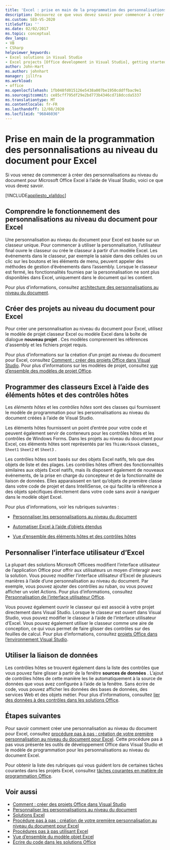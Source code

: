 ```yaml
---
title: 'Excel : prise en main de la programmation des personnalisations au niveau du document'
description: Découvrez ce que vous devez savoir pour commencer à créer des personnalisations au niveau du document pour Microsoft Office Excel à l’aide de Visual Studio.
ms.custom: SEO-VS-2020
titleSuffix: ''
ms.date: 02/02/2017
ms.topic: conceptual
dev_langs:
- VB
- CSharp
helpviewer_keywords:
- Excel solutions in Visual Studio
- Excel projects [Office development in Visual Studio], getting started
author: John-Hart
ms.author: johnhart
manager: jillfra
ms.workload:
- office
ms.openlocfilehash: 1fb048fd015126e5438a007be1950cddffbac9e1
ms.sourcegitcommit: ce85cff795df29e2bd773b4346cd718dccda5337
ms.translationtype: MT
ms.contentlocale: fr-FR
ms.lasthandoff: 12/08/2020
ms.locfileid: "96846036"
---
```

# <a name="get-started-programming-document-level-customizations-for-excel"></a>Prise en main de la programmation des personnalisations au niveau du document pour Excel
  Si vous venez de commencer à créer des personnalisations au niveau du document pour Microsoft Office Excel à l’aide de Visual Studio, voici ce que vous devez savoir.

 [!INCLUDE[appliesto_xlalldoc](../vsto/includes/appliesto-xlalldoc-md.md)]

## <a name="understand-how-document-level-customizations-for-excel-work"></a>Comprendre le fonctionnement des personnalisations au niveau du document pour Excel
 Une personnalisation au niveau du document pour Excel est basée sur un classeur unique. Pour commencer à utiliser la personnalisation, l’utilisateur final ouvre le classeur ou crée le classeur à partir d’un modèle Excel. Les événements dans le classeur, par exemple la saisie dans des cellules ou un clic sur les boutons et les éléments de menu, peuvent appeler des méthodes de gestion d’événements dans l’assembly. Lorsque le classeur est fermé, les fonctionnalités fournies par la personnalisation ne sont plus disponibles dans Excel, uniquement dans le document qui les contient.

 Pour plus d’informations, consultez [architecture des personnalisations au niveau du document](../vsto/architecture-of-document-level-customizations.md).

## <a name="create-document-level-projects-for-excel"></a>Créer des projets au niveau du document pour Excel
 Pour créer une personnalisation au niveau du document pour Excel, utilisez le modèle de projet classeur Excel ou modèle Excel dans la boîte de dialogue **nouveau projet** . Ces modèles comprennent les références d'assembly et les fichiers projet requis.

 Pour plus d’informations sur la création d’un projet au niveau du document pour Excel, consultez [Comment : créer des projets Office dans Visual Studio](../vsto/how-to-create-office-projects-in-visual-studio.md). Pour plus d’informations sur les modèles de projet, consultez [vue d’ensemble des modèles de projet Office](../vsto/office-project-templates-overview.md).

## <a name="program-excel-workbooks-by-using-host-items-and-host-controls"></a>Programmer des classeurs Excel à l’aide des éléments hôtes et des contrôles hôtes
 Les *éléments hôtes* et les *contrôles hôtes* sont des classes qui fournissent le modèle de programmation pour les personnalisations au niveau du document créées à l’aide de Visual Studio.

 Les éléments hôtes fournissent un point d’entrée pour votre code et peuvent également servir de conteneurs pour les contrôles hôtes et les contrôles de Windows Forms. Dans les projets au niveau du document pour Excel, ces éléments hôtes sont représentés par les `ThisWorkbook` classes,, `Sheet1` `Sheet2` et `Sheet3` .

 Les contrôles hôtes sont basés sur des objets Excel natifs, tels que des objets de liste et des plages. Les contrôles hôtes offrent des fonctionnalités similaires aux objets Excel natifs, mais ils disposent également de nouveaux événements, de la prise en charge du concepteur et de la fonctionnalité de liaison de données. Elles apparaissent en tant qu’objets de première classe dans votre code de projet et dans IntelliSense, ce qui facilite la référence à des objets spécifiques directement dans votre code sans avoir à naviguer dans le modèle objet Excel.

 Pour plus d'informations, voir les rubriques suivantes :

- [Personnaliser les personnalisations au niveau du document](../vsto/programming-document-level-customizations.md)

- [Automatiser Excel à l’aide d’objets étendus](../vsto/automating-excel-by-using-extended-objects.md)

- [Vue d’ensemble des éléments hôtes et des contrôles hôtes](../vsto/host-items-and-host-controls-overview.md)

## <a name="customize-the-user-interface-of-excel"></a>Personnaliser l’interface utilisateur d’Excel
 La plupart des solutions Microsoft Officees modifient l’interface utilisateur de l’application Office pour offrir aux utilisateurs un moyen d’interagir avec la solution. Vous pouvez modifier l’interface utilisateur d’Excel de plusieurs manières à l’aide d’une personnalisation au niveau du document. Par exemple, vous pouvez ajouter des contrôles au ruban, ou vous pouvez afficher un volet Actions. Pour plus d’informations, consultez [Personnalisation de l’interface utilisateur Office](../vsto/office-ui-customization.md).

 Vous pouvez également ouvrir le classeur qui est associé à votre projet directement dans Visual Studio. Lorsque le classeur est ouvert dans Visual Studio, vous pouvez modifier le classeur à l’aide de l’interface utilisateur d’Excel. Vous pouvez également utiliser le classeur comme une aire de conception, ce qui vous permet de faire glisser des contrôles sur des feuilles de calcul. Pour plus d’informations, consultez [projets Office dans l’environnement Visual Studio](../vsto/office-projects-in-the-visual-studio-environment.md).

## <a name="use-data-binding"></a>Utiliser la liaison de données
 Les contrôles hôtes se trouvent également dans la liste des contrôles que vous pouvez faire glisser à partir de la fenêtre **sources de données** . L’ajout de contrôles hôtes de cette manière les lie automatiquement à la source de données que vous avez configurée à l’aide de la fenêtre. Sans écrire de code, vous pouvez afficher les données des bases de données, des services Web et des objets métier. Pour plus d’informations, consultez [lier des données à des contrôles dans les solutions Office](../vsto/binding-data-to-controls-in-office-solutions.md).

## <a name="next-steps"></a>Étapes suivantes
 Pour savoir comment créer une personnalisation au niveau du document pour Excel, consultez [procédure pas à pas : création de votre première personnalisation au niveau du document pour Excel](../vsto/walkthrough-creating-your-first-document-level-customization-for-excel.md). Cette procédure pas à pas vous présente les outils de développement Office dans Visual Studio et le modèle de programmation pour les personnalisations au niveau du document Excel.

 Pour obtenir la liste des rubriques qui vous guident lors de certaines tâches courantes dans les projets Excel, consultez [tâches courantes en matière de programmation Office](../vsto/common-tasks-in-office-programming.md).

## <a name="see-also"></a>Voir aussi
- [Comment : créer des projets Office dans Visual Studio](../vsto/how-to-create-office-projects-in-visual-studio.md)
- [Personnaliser les personnalisations au niveau du document](../vsto/programming-document-level-customizations.md)
- [Solutions Excel](../vsto/excel-solutions.md)
- [Procédure pas à pas : création de votre première personnalisation au niveau du document pour Excel](../vsto/walkthrough-creating-your-first-document-level-customization-for-excel.md)
- [Procédures pas à pas utilisant Excel](../vsto/walkthroughs-using-excel.md)
- [Vue d’ensemble du modèle objet Excel](../vsto/excel-object-model-overview.md)
- [Écrire du code dans les solutions Office](../vsto/writing-code-in-office-solutions.md)
